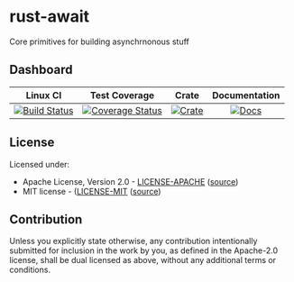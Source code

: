 # rust-await

Core primitives for building asynchrnonous stuff

## Dashboard

| Linux CI | Test Coverage | Crate | Documentation |
|:--------:|:-------------:|:-----:|:-------------:|
| [![Build Status](https://travis-ci.org/GGist/rust-await.svg?branch=master)](https://travis-ci.org/icorderi/rust-await) | [![Coverage Status](https://coveralls.io/repos/icorderi/rust-await/badge.svg?branch=master)](https://coveralls.io/r/icorderi/rust-await?branch=master) | [![Crate](http://meritbadge.herokuapp.com/await)](https://crates.io/crates/await) | [![Docs](https://img.shields.io/badge/docs-up--to--date-blue.svg)](http://icorderi.github.io/rust-await/index.html)

## License

Licensed under:

* Apache License, Version 2.0 - [LICENSE-APACHE](LICENSE-APACHE) ([source](http://www.apache.org/licenses/LICENSE-2.0))
* MIT license - ([LICENSE-MIT](LICENSE-MIT) ([source](http://opensource.org/licenses/MIT))

## Contribution

Unless you explicitly state otherwise, any contribution intentionally submitted
for inclusion in the work by you, as defined in the Apache-2.0 license, shall be dual licensed as above, without any
additional terms or conditions.
